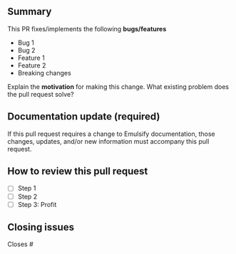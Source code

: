 <!-- 

A similar Pull Request (PR) may already be submitted!

Please search among the PRs before creating one.

Thanks for submitting a pull request! Please provide enough information so that others can review your pull request:

For more information, see the `CONTRIBUTING` guide.

-->

## Summary

<!-- Summary of the PR -->

This PR fixes/implements the following **bugs/features**

- Bug 1
- Bug 2
- Feature 1
- Feature 2
- Breaking changes

<!-- You can skip this if you're fixing a typo or adding an app to the Showcase. -->

Explain the **motivation** for making this change. What existing problem does the pull request solve?

<!-- Example: When "Adding a function to do X", explain why it is necessary to have a way to do X. -->

## Documentation update (required)

If this pull request requires a change to Emulsify documentation, those changes, updates, and/or new information must accompany this pull request.

## How to review this pull request
<!-- Provide step-by-step instructions to functionally test this PR. -->
<!-- Ensure that your code passing the repo's linting standards. -->
- [ ] Step 1
- [ ] Step 2
- [ ] Step 3: Profit

## Closing issues

<!-- Put `closes #XXXX` in your comment to auto-close the issue that your PR fixes (if such). -->

Closes #
